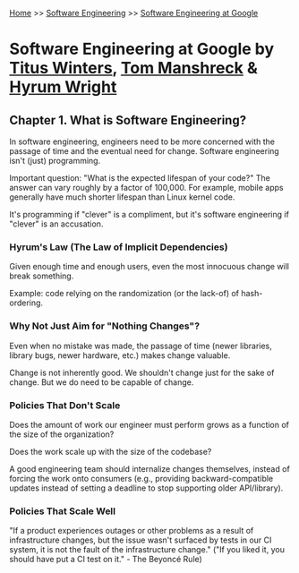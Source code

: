 [Home](../../README.md) >> [Software Engineering](../../README.md#software-engineering) >> [Software Engineering at Google](./README.md)

# Software Engineering at Google by [Titus Winters](https://www.linkedin.com/in/tituswinters/), [Tom Manshreck](https://www.linkedin.com/in/thomas-manshreck-0111a11/) & [Hyrum Wright](https://www.linkedin.com/in/hyrum-wright-0905427/)

## Chapter 1. What is Software Engineering?

In software engineering, engineers need to be more concerned with the passage of time and the eventual need for change. Software engineering isn't (just) programming.

Important question: "What is the expected lifespan of your code?" The answer can vary roughly by a factor of 100,000. For example, mobile apps generally have much shorter lifespan than Linux kernel code.

It's programming if "clever" is a compliment, but it's software engineering if "clever" is an accusation.

### Hyrum's Law (The Law of Implicit Dependencies)

Given enough time and enough users, even the most innocuous change will break something.

Example: code relying on the randomization (or the lack-of) of hash-ordering.

### Why Not Just Aim for "Nothing Changes"?

Even when no mistake was made, the passage of time (newer libraries, library bugs, newer hardware, etc.) makes change valuable.

Change is not inherently good. We shouldn't change just for the sake of change. But we do need to be capable of change.

### Policies That Don't Scale

Does the amount of work our engineer must perform grows as a function of the size of the organization?

Does the work scale up with the size of the codebase?

A good engineering team should internalize changes themselves, instead of forcing the work onto consumers (e.g., providing backward-compatible updates instead of setting a deadline to stop supporting older API/library).

### Policies That Scale Well

"If a product experiences outages or other problems as a result of infrastructure changes, but the issue wasn't surfaced by tests in our CI system, it is not the fault of the infrastructure change." ("If you liked it, you should have put a CI test on it." - The Beyoncé Rule)
